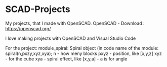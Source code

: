 # SCAD-Projects
My projects, that I made with OpenSCAD. OpenSCAD - Download : https://openscad.org/

I love making projects with OpenSCAD and Visual Studio Code

For the project: 
    module_spiral:
        Spiral object (in code name of the module: spiral(n,pxzy,xyz,xya);
        n - how meny blocks
        pxyz - position, like [x,y,z]
        xyz - for the cube
        xya - spiral effect, like [x,y,a] - a is for angle
